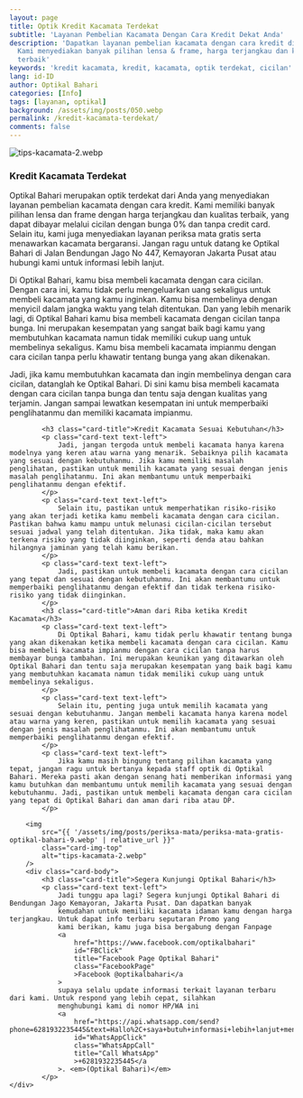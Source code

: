 ```yaml
---
layout: page
title: Optik Kredit Kacamata Terdekat
subtitle: 'Layanan Pembelian Kacamata Dengan Cara Kredit Dekat Anda'
description: 'Dapatkan layanan pembelian kacamata dengan cara kredit di Optikal Bahari.
  Kami menyediakan banyak pilihan lensa & frame, harga terjangkau dan kualitas
  terbaik'
keywords: 'kredit kacamata, kredit, kacamata, optik terdekat, cicilan'
lang: id-ID
author: Optikal Bahari
categories: [Info]
tags: [layanan, optikal]
background: /assets/img/posts/050.webp
permalink: /kredit-kacamata-terdekat/
comments: false
---
```


<div class="card-deck mb-3">
	<div class="card shadow p-3 mb-5 bg-white rounded">
		<img
			src="{{ '/assets/img/posts/periksa-mata/periksa-mata-gratis-optikal-bahari-5.webp' | relative_url }}"
			class="card-img-top"
			alt="tips-kacamata-2.webp"
		/>
		<div class="card-body">
			<h3 class="card-title">Kredit Kacamata Terdekat</h3>
			<p class="card-text text-left">
				Optikal Bahari merupakan optik terdekat dari Anda yang menyediakan layanan pembelian kacamata dengan cara kredit. Kami memiliki banyak pilihan lensa dan frame dengan harga terjangkau dan kualitas terbaik, yang dapat dibayar melalui cicilan dengan bunga 0% dan tanpa credit card. Selain itu, kami juga menyediakan layanan periksa mata gratis serta menawarkan kacamata bergaransi. Jangan ragu untuk datang ke Optikal Bahari di Jalan Bendungan Jago No 447, Kemayoran Jakarta Pusat atau hubungi kami untuk informasi lebih lanjut.
			</p>
			<p class="card-text text-left">
				Di Optikal Bahari, kamu bisa membeli kacamata dengan cara cicilan. Dengan cara ini, kamu tidak perlu mengeluarkan uang sekaligus untuk membeli kacamata yang kamu inginkan. Kamu bisa membelinya dengan menyicil dalam jangka waktu yang telah ditentukan. Dan yang lebih menarik lagi, di Optikal Bahari kamu bisa membeli kacamata dengan cicilan tanpa bunga. Ini merupakan kesempatan yang sangat baik bagi kamu yang membutuhkan kacamata namun tidak memiliki cukup uang untuk membelinya sekaligus. Kamu bisa membeli kacamata impianmu dengan cara cicilan tanpa perlu khawatir tentang bunga yang akan dikenakan.
			</p>
			<p class="card-text text-left">
				Jadi, jika kamu membutuhkan kacamata dan ingin membelinya dengan cara cicilan, datanglah ke Optikal Bahari. Di sini kamu bisa membeli kacamata dengan cara cicilan tanpa bunga dan tentu saja dengan kualitas yang terjamin. Jangan sampai lewatkan kesempatan ini untuk memperbaiki penglihatanmu dan memiliki kacamata impianmu.
			<p class="card-text text-left">

    		<h3 class="card-title">Kredit Kacamata Sesuai Kebutuhan</h3>
    		<p class="card-text text-left">
    			Jadi, jangan tergoda untuk membeli kacamata hanya karena modelnya yang keren atau warna yang menarik. Sebaiknya pilih kacamata yang sesuai dengan kebutuhanmu. Jika kamu memiliki masalah penglihatan, pastikan untuk memilih kacamata yang sesuai dengan jenis masalah penglihatanmu. Ini akan membantumu untuk memperbaiki penglihatanmu dengan efektif.
    		</p>
    		<p class="card-text text-left">
    			Selain itu, pastikan untuk memperhatikan risiko-risiko yang akan terjadi ketika kamu membeli kacamata dengan cara cicilan. Pastikan bahwa kamu mampu untuk melunasi cicilan-cicilan tersebut sesuai jadwal yang telah ditentukan. Jika tidak, maka kamu akan terkena risiko yang tidak diinginkan, seperti denda atau bahkan hilangnya jaminan yang telah kamu berikan.
    		</p>
    		<p class="card-text text-left">
    			Jadi, pastikan untuk membeli kacamata dengan cara cicilan yang tepat dan sesuai dengan kebutuhanmu. Ini akan membantumu untuk memperbaiki penglihatanmu dengan efektif dan tidak terkena risiko-risiko yang tidak diinginkan.
    		</p>
    		<h3 class="card-title">Aman dari Riba ketika Kredit Kacamata</h3>
    		<p class="card-text text-left">
    			Di Optikal Bahari, kamu tidak perlu khawatir tentang bunga yang akan dikenakan ketika membeli kacamata dengan cara cicilan. Kamu bisa membeli kacamata impianmu dengan cara cicilan tanpa harus membayar bunga tambahan. Ini merupakan keunikan yang ditawarkan oleh Optikal Bahari dan tentu saja merupakan kesempatan yang baik bagi kamu yang membutuhkan kacamata namun tidak memiliki cukup uang untuk membelinya sekaligus.
    		</p>
    		<p class="card-text text-left">
    			Selain itu, penting juga untuk memilih kacamata yang sesuai dengan kebutuhanmu. Jangan membeli kacamata hanya karena model atau warna yang keren, pastikan untuk memilih kacamata yang sesuai dengan jenis masalah penglihatanmu. Ini akan membantumu untuk memperbaiki penglihatanmu dengan efektif.
    		</p>
    		<p class="card-text text-left">
    			Jika kamu masih bingung tentang pilihan kacamata yang tepat, jangan ragu untuk bertanya kepada staff optik di Optikal Bahari. Mereka pasti akan dengan senang hati memberikan informasi yang kamu butuhkan dan membantumu untuk memilih kacamata yang sesuai dengan kebutuhanmu. Jadi, pastikan untuk membeli kacamata dengan cara cicilan yang tepat di Optikal Bahari dan aman dari riba atau DP.
    		</p>

<div class="card-deck mb-3">
	
		<img
			src="{{ '/assets/img/posts/periksa-mata/periksa-mata-gratis-optikal-bahari-9.webp' | relative_url }}"
			class="card-img-top"
			alt="tips-kacamata-2.webp"
		/>
		<div class="card-body">
			<h3 class="card-title">Segera Kunjungi Optikal Bahari</h3>
			<p class="card-text text-left">
				Jadi tunggu apa lagi? Segera kunjungi Optikal Bahari di Bendungan Jago Kemayoran, Jakarta Pusat. Dan dapatkan banyak
				kemudahan untuk memiliki kacamata idaman kamu dengan harga terjangkau. Untuk dapat info terbaru seputaran Promo yang
				kami berikan, kamu juga bisa bergabung dengan Fanpage
				<a
					href="https://www.facebook.com/optikalbahari"
					id="FBClick"
					title="Facebook Page Optikal Bahari"
					class="FacebookPage"
					>Facebook @optikalbahari</a
				>
				supaya selalu update informasi terkait layanan terbaru dari kami. Untuk respond yang lebih cepat, silahkan
				menghubungi kami di nomor HP/WA ini
				<a
					href="https://api.whatsapp.com/send?phone=6281932235445&text=Hallo%2C+saya+butuh+informasi+lebih+lanjut+mengenai+Optikal+Bahari"
					id="WhatsAppClick"
					class="WhatsAppCall"
					title="Call WhatsApp"
					>+6281932235445</a
				>. <em>(Optikal Bahari)</em>
			</p>
	</div>		
</div>

